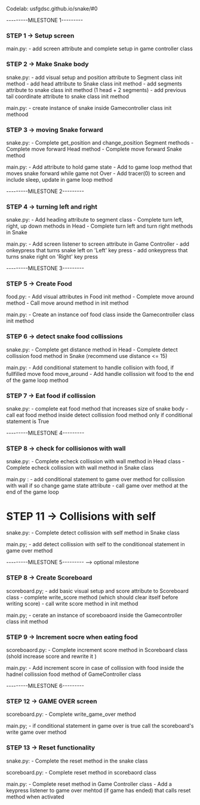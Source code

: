 Codelab: usfgdsc.github.io/snake/#0


---------MILESTONE 1---------

### STEP 1 ->  Setup screen ###

main.py:
    - add screen attribute and complete setup in game controller class

### STEP 2 -> Make Snake body ###

snake.py:
    - add visual setup and position attribute to Segment class init method
    - add head attribute to Snake class init method
    - add segments attribute to snake class init method (1 head +  2 segments)
    - add previous tail coordinate attribute to snake class init method 

main.py:
    - create instance of snake inside Gamecontroller class init methood

### STEP 3 -> moving Snake forward ###

snake.py:
    - Complete get_position and change_position Segment methods
    - Complete move forward Head method
    - Complete move forward Snake method

main.py:
    - Add attribute to hold game state
    - Add to game loop method that moves snake forward while game not Over
    - Add tracer(0) to screen and include sleep, update in game loop method

---------MILESTONE 2---------

### STEP 4 -> turning left and right ###

snake.py:
    - Add heading attribute to segment class
    - Complete turn left, right, up down methods in Head
    - Complete turn left and turn right methods in Snake

main.py:
    - Add screen listener to screen attribute in Game Controller
    - add onkeypress that turns snake left on 'Left' key press
    - add onkeypress that turns snake right on 'Right' key press

---------MILESTONE 3---------
        
### STEP 5 -> Create Food ###

food.py:
    - Add visual attributes in Food init method 
    - Complete move around method
    - Call move around method in init method

main.py:
    - Create an instance oof food class inside the Gamecontroller class init method

### STEP 6 -> detect snake food collissions ###

snake.py:
    - Complete get distance method in Head
    - Complete detect collission food method in Snake (recommend use distance <= 15)

main.py:
    - Add conditional statement to handle collision with food, if fullfilled move food move_around
    - Add handle collission wit food to the end of the game loop method 


### STEP 7 -> Eat food if collission ###

snake.py: 
    - complete eat food method that increases size of snake body
    - call eat food method inside detect collission food method only if conditional statement is True

---------MILESTONE 4---------

### STEP 8 -> check for collisionos with wall ###

snake.py: 
    - Complete echeck collission with wall method in Head class
    - Complete echeck collission with wall method in Snake class

main.py :
    - add conditional statement to game over method for collission with wall if so change game state attribute
    - call game over method at the end of the game loop 

# STEP 11 -> Collisions with self 

snake.py:
    -  Complete detect collission with self method in Snake class

main.py; 
    - add detect collission with self to the conditionoal statement in game over method 


---------MILESTONE 5--------- --> optional milestone

### STEP 8 -> Create Scoreboard  ###

scoreboard.py;
    - add basic visual setup and score attribute to Scoreboard class
    - complete write_score method (which should clear itself before writing score)
    - call write score method in init method 

main.py;
    - cerate an instance of scoreboaord inside the Gamecontroller class init method


### STEP 9 -> Increment socre when eating food ###

scoreboaord.py:
    - Complete increment score method in Scoreboard class (shold increase score and rewrite it )

main.py:
    - Add increment score in case of collission with food inside the hadnel collission food method of GameController class


---------MILESTONE 6---------

### STEP 12 -> GAME OVER screen ###

scoreboard.py:
    - Complete write_game_over method 

main.py;
    - if conditional statement in game over is true call the scoreboard's write game over method 

### STEP 13 -> Reset functionality ###

snake.py:
    - Complete the reset method in the snake class

scoreboard.py:
    - Complete reset method in scorebaord class

main.py:
    - Complete reset method in Game Controller class
    - Add a keypress listener to game over mehtod (if game has ended) that calls reset method when activated
